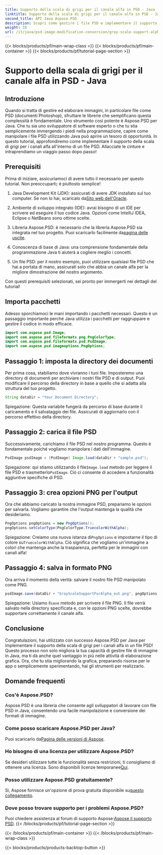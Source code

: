 ```yaml
---
title: Supporto della scala di grigi per il canale alfa in PSD - Java
linktitle: Supporto della scala di grigi per il canale alfa in PSD - Java
second_title: API Java Aspose.PSD
description: Scopri come gestire i file PSD e implementare il supporto della scala di grigi per i canali alfa utilizzando Aspose.PSD per Java in questa guida passo passo.
weight: 16
url: /it/java/psd-image-modification-conversion/gray-scale-support-alpha-channel-psd/
---
```


{{< blocks/products/pf/main-wrap-class >}}
{{< blocks/products/pf/main-container >}}
{{< blocks/products/pf/tutorial-page-section >}}

# Supporto della scala di grigi per il canale alfa in PSD - Java

## Introduzione

Quando si tratta di gestire ed elaborare immagini, in particolare file come PSD (documenti Photoshop), sfruttare le librerie che semplificano questa complessità è fondamentale. Uno strumento così potente è Aspose.PSD per Java. Che tu sia uno sviluppatore di software esperto o che tu stia semplicemente immergendo i piedi nella programmazione, capire come manipolare i file PSD utilizzando Java può aprire un tesoro di opportunità. In questo tutorial, approfondiremo come implementare il supporto della scala di grigi per i canali alfa all'interno di un file PSD. Allacciate le cinture e intraprendiamo un viaggio passo dopo passo!

## Prerequisiti

Prima di iniziare, assicuriamoci di avere tutto il necessario per questo tutorial. Non preoccuparti; è piuttosto semplice!

1.  Java Development Kit (JDK): assicurati di avere JDK installato sul tuo computer. Se non lo hai, scaricalo da[Sito web dell'Oracle](https://www.oracle.com/java/technologies/javase-jdk11-downloads.html).

2. Ambiente di sviluppo integrato (IDE): avrai bisogno di un IDE per scrivere ed eseguire il tuo codice Java. Opzioni come IntelliJ IDEA, Eclipse o NetBeans sono ottime scelte.

3.  Libreria Aspose.PSD: è necessario che la libreria Aspose.PSD sia integrata nel tuo progetto. Puoi scaricarlo facilmente da[pagina delle uscite](https://releases.aspose.com/psd/java/).

4. Conoscenza di base di Java: una comprensione fondamentale della programmazione Java ti aiuterà a cogliere meglio i concetti.

5. Un file PSD: per il nostro esempio, puoi utilizzare qualsiasi file PSD che hai a portata di mano, assicurati solo che abbia un canale alfa per la migliore dimostrazione del nostro argomento.

Con questi prerequisiti selezionati, sei pronto per immergerti nei dettagli del tutorial!

## Importa pacchetti

Adesso sporchiamoci le mani importando i pacchetti necessari. Questo è un passaggio importante perché Java utilizza i pacchetti per raggruppare e gestire il codice in modo efficace.

```java
import com.aspose.psd.Image;
import com.aspose.psd.fileformats.png.PngColorType;
import com.aspose.psd.fileformats.psd.PsdImage;
import com.aspose.psd.imageoptions.PngOptions;
```

## Passaggio 1: imposta la directory dei documenti

Per prima cosa, stabiliamo dove vivranno i tuoi file. Imposteremo una directory di documenti per archiviare i nostri file PSD e di output. Puoi modificare il percorso della directory in base a quello che si adatta alla struttura del tuo progetto.

```java
String dataDir = "Your Document Directory";
```

Spiegazione: Questa variabile fungerà da percorso di base durante il caricamento e il salvataggio dei file. Assicurati di aggiornarlo con il percorso effettivo della directory.

## Passaggio 2: carica il file PSD

Successivamente, carichiamo il file PSD nel nostro programma. Questo è fondamentale poiché vogliamo manipolare i dati dell'immagine.

```java
PsdImage psdImage = (PsdImage) Image.load(dataDir + "sample.psd");
```

 Spiegazione: qui stiamo utilizzando il file`Image.load` metodo per leggere il file PSD e trasmetterlo`PsdImage`. Ciò ci consente di accedere a funzionalità aggiuntive specifiche di PSD.

## Passaggio 3: crea opzioni PNG per l'output

Ora che abbiamo caricato la nostra immagine PSD, prepariamo le opzioni per salvarla. Vogliamo garantire che l'output mantenga la qualità che desideriamo.

```java
PngOptions pngOptions = new PngOptions();
pngOptions.setColorType(PngColorType.TruecolorWithAlpha);
```

Spiegazione: Creiamo una nuova istanza di`PngOptions` e impostarne il tipo di colore su`TruecolorWithAlpha`. Ciò significa che vogliamo un'immagine a colori che mantenga anche la trasparenza, perfetta per le immagini con canali alfa!

## Passaggio 4: salva in formato PNG

Ora arriva il momento della verità: salvare il nostro file PSD manipolato come PNG. 

```java
psdImage.save(dataDir + "GrayScaleSupportForAlpha_out.png", pngOptions);
```

 Spiegazione: Usiamo il`save` metodo per scrivere il file PNG. Il file verrà salvato nella directory specificata e, con le opzioni PNG scelte, dovrebbe supportare correttamente il canale alfa.

## Conclusione

Congratulazioni, hai utilizzato con successo Aspose.PSD per Java per implementare il supporto della scala di grigi per i canali alfa in un file PSD! Questo processo non solo migliora la tua capacità di gestire file di immagine in Java, ma ti dà anche quel vantaggio in più nelle attività di elaborazione grafica. Ora, che tu stia migliorando la grafica, preparando risorse per le app o semplicemente sperimentando, hai gli strumenti per realizzarlo.

## Domande frequenti

### Cos'è Aspose.PSD?
Aspose.PSD è una libreria che consente agli sviluppatori di lavorare con file PSD in Java, consentendo una facile manipolazione e conversione dei formati di immagine.

### Come posso scaricare Aspose.PSD per Java?
 Puoi scaricarlo da[Pagina delle versioni di Aspose](https://releases.aspose.com/psd/java/).

### Ho bisogno di una licenza per utilizzare Aspose.PSD?
 Se desideri utilizzare tutte le funzionalità senza restrizioni, ti consigliamo di ottenere una licenza. Sono disponibili licenze temporanee[Qui](https://purchase.aspose.com/temporary-license/).

### Posso utilizzare Aspose.PSD gratuitamente?
 Sì, Aspose fornisce un'opzione di prova gratuita disponibile su[questo collegamento](https://releases.aspose.com/).

### Dove posso trovare supporto per i problemi Aspose.PSD?
 Puoi chiedere assistenza al forum di supporto Aspose:[Aspose il supporto PSD](https://forum.aspose.com/c/psd/34).
{{< /blocks/products/pf/tutorial-page-section >}}

{{< /blocks/products/pf/main-container >}}
{{< /blocks/products/pf/main-wrap-class >}}

{{< blocks/products/products-backtop-button >}}
